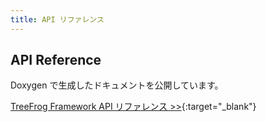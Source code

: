```yaml
---
title: API リファレンス
---
```


## API Reference

Doxygen で生成したドキュメントを公開しています。

[TreeFrog Framework API リファレンス >>](http://treefrogframework.org/tf_doxygen/classes.html){:target="_blank"}